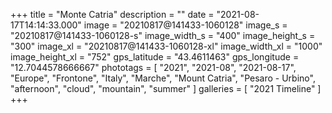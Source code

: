+++
title = "Monte Catria"
description = ""
date = "2021-08-17T14:14:33.000"
image = "20210817@141433-1060128"
image_s = "20210817@141433-1060128-s"
image_width_s = "400"
image_height_s = "300"
image_xl = "20210817@141433-1060128-xl"
image_width_xl = "1000"
image_height_xl = "752"
gps_latitude = "43.4611463"
gps_longitude = "12.7044578666667"
phototags = [ "2021", "2021-08", "2021-08-17", "Europe", "Frontone", "Italy", "Marche", "Mount Catria", "Pesaro - Urbino", "afternoon", "cloud", "mountain", "summer" ]
galleries = [ "2021 Timeline" ]
+++
